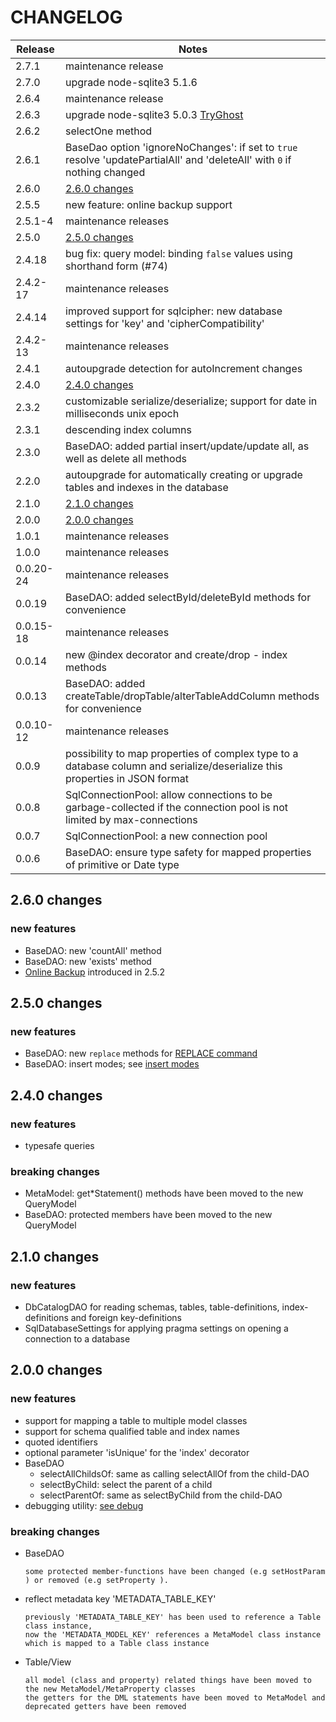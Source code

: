 # CHANGELOG

| Release   | Notes                                                                                                                       |
| --------- | --------------------------------------------------------------------------------------------------------------------------- |
| 2.7.1     | maintenance release                                                                                                         |
| 2.7.0     | upgrade node-sqlite3 5.1.6                                                                                                  |
| 2.6.4     | maintenance release                                                                                                         |
| 2.6.3     | upgrade node-sqlite3 5.0.3 [TryGhost](https://github.com/TryGhost/node-sqlite3)                                             |
| 2.6.2     | selectOne method                                                                                                            |
| 2.6.1     | BaseDao option 'ignoreNoChanges': if set to `true` resolve 'updatePartialAll' and 'deleteAll' with `0` if nothing changed   |
| 2.6.0     | [2.6.0 changes](#260-changes)                                                                                               |
| 2.5.5     | new feature: online backup support                                                                                          |
| 2.5.1-4   | maintenance releases                                                                                                        |
| 2.5.0     | [2.5.0 changes](#250-changes)                                                                                               |
| 2.4.18    | bug fix: query model: binding `false` values using shorthand form (#74)                                                     |
| 2.4.2-17  | maintenance releases                                                                                                        |
| 2.4.14    | improved support for sqlcipher: new database settings for 'key' and 'cipherCompatibility'                                   |
| 2.4.2-13  | maintenance releases                                                                                                        |
| 2.4.1     | autoupgrade detection for autoIncrement changes                                                                             |
| 2.4.0     | [2.4.0 changes](#240-changes)                                                                                               |
| 2.3.2     | customizable serialize/deserialize; support for date in milliseconds unix epoch                                             |
| 2.3.1     | descending index columns                                                                                                    |
| 2.3.0     | BaseDAO: added partial insert/update/update all, as well as delete all methods                                              |
| 2.2.0     | autoupgrade for automatically creating or upgrade tables and indexes in the database                                        |
| 2.1.0     | [2.1.0 changes](#210-changes)                                                                                               |
| 2.0.0     | [2.0.0 changes](#200-changes)                                                                                               |
| 1.0.1     | maintenance releases                                                                                                        |
| 1.0.0     | maintenance releases                                                                                                        |
| 0.0.20-24 | maintenance releases                                                                                                        |
| 0.0.19    | BaseDAO: added selectById/deleteById methods for convenience                                                                |
| 0.0.15-18 | maintenance releases                                                                                                        |
| 0.0.14    | new @index decorator and create/drop - index methods                                                                        |
| 0.0.13    | BaseDAO: added createTable/dropTable/alterTableAddColumn methods for convenience                                            |
| 0.0.10-12 | maintenance releases                                                                                                        |
| 0.0.9     | possibility to map properties of complex type to a database column and serialize/deserialize this properties in JSON format |
| 0.0.8     | SqlConnectionPool: allow connections to be garbage-collected if the connection pool is not limited by max-connections       |
| 0.0.7     | SqlConnectionPool: a new connection pool                                                                                    |
| 0.0.6     | BaseDAO: ensure type safety for mapped properties of primitive or Date type                                                 |

## 2.6.0 changes

### new features

- BaseDAO: new 'countAll' method
- BaseDAO: new 'exists' method
- [Online Backup](./README.md#online-backup) introduced in 2.5.2

## 2.5.0 changes

### new features

- BaseDAO: new `replace` methods for [REPLACE command](https://www.sqlite.org/lang_replace.html)
- BaseDAO: insert modes; see [insert modes](./README.md#basedao-insert-modes)

## 2.4.0 changes

### new features

- typesafe queries

### breaking changes

- MetaModel: get\*Statement() methods have been moved to the new QueryModel
- BaseDAO: protected members have been moved to the new QueryModel

## 2.1.0 changes

### new features

- DbCatalogDAO for reading schemas, tables, table-definitions, index-definitions and foreign key-definitions
- SqlDatabaseSettings for applying pragma settings on opening a connection to a database

## 2.0.0 changes

### new features

- support for mapping a table to multiple model classes
- support for schema qualified table and index names
- quoted identifiers
- optional parameter 'isUnique' for the 'index' decorator
- BaseDAO
  - selectAllChildsOf: same as calling selectAllOf from the child-DAO
  - selectByChild: select the parent of a child
  - selectParentOf: same as selectByChild from the child-DAO
- debugging utility: [see debug](https://www.npmjs.com/package/debug)

### breaking changes

- BaseDAO

      some protected member-functions have been changed (e.g setHostParam ) or removed (e.g setProperty ).

- reflect metadata key 'METADATA_TABLE_KEY'

      previously 'METADATA_TABLE_KEY' has been used to reference a Table class instance,
      now the 'METADATA_MODEL_KEY' references a MetaModel class instance which is mapped to a Table class instance

- Table/View

      all model (class and property) related things have been moved to the new MetaModel/MetaProperty classes
      the getters for the DML statements have been moved to MetaModel and deprecated getters have been removed
